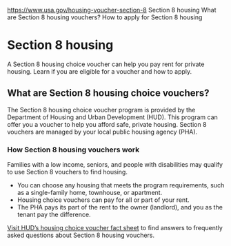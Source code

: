 

https://www.usa.gov/housing-voucher-section-8
Section 8 housing
What are Section 8 housing vouchers?
How to apply for Section 8 housing

Section 8 housing
=================

A Section 8 housing choice voucher can help you pay rent for private housing. Learn if you are eligible for a voucher and how to apply.

What are Section 8 housing choice vouchers?
-------------------------------------------

The Section 8 housing choice voucher program is provided by the Department of Housing and Urban Development (HUD). This program can offer you a voucher to help you afford safe, private housing. Section 8 vouchers are managed by your local public housing agency (PHA).

### How Section 8 housing vouchers work

Families with a low income, seniors, and people with disabilities may qualify to use Section 8 vouchers to find housing.

* You can choose any housing that meets the program requirements, such as a single-family home, townhouse, or apartment.
* Housing choice vouchers can pay for all or part of your rent.
* The PHA pays its part of the rent to the owner (landlord), and you as the tenant pay the difference.

[Visit HUD’s housing choice voucher fact sheet](https://www.hud.gov/topics/housing_choice_voucher_program_section_8)
to find answers to frequently asked questions about Section 8 housing vouchers.
